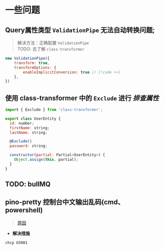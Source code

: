 

# 一些问题

## Query属性类型 `ValidationPipe` 无法自动转换问题;
> 解决方法：正确配置 `ValidationPipe`  
> TODO: 去了解 `class-transformer`
```js
new ValidationPipe({
    transform: true,
    transformOptions: {
        enableImplicitConversion: true // [!code ++]
    },
})
```

## 使用 class-transformer 中的 `Exclude` 进行 ***排查属性***
```js
import { Exclude } from 'class-transformer';

export class UserEntity {
  id: number;
  firstName: string;
  lastName: string;

  @Exclude()
  password: string;

  constructor(partial: Partial<UserEntity>) {
    Object.assign(this, partial);
  }
}
```

## TODO: bullMQ

## pino-pretty 控制台中文输出乱码(cmd、powershell)
> [原因](https://getpino.io/#/docs/help?id=windows)

- **解决措施**
```bash
chcp 65001
```
